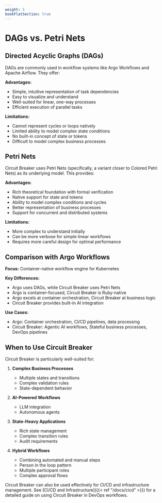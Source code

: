 ```yaml
---
weight: 5
bookFlatSection: true
---
```

# DAGs vs. Petri Nets

## Directed Acyclic Graphs (DAGs)

DAGs are commonly used in workflow systems like Argo Workflows and Apache Airflow. They offer:

**Advantages:**
- Simple, intuitive representation of task dependencies
- Easy to visualize and understand
- Well-suited for linear, one-way processes
- Efficient execution of parallel tasks

**Limitations:**
- Cannot represent cycles or loops natively
- Limited ability to model complex state conditions
- No built-in concept of state or tokens
- Difficult to model complex business processes

## Petri Nets

Circuit Breaker uses Petri Nets (specifically, a variant closer to Colored Petri Nets) as its underlying model. This provides:

**Advantages:**
- Rich theoretical foundation with formal verification
- Native support for state and tokens
- Ability to model complex conditions and cycles
- Better representation of business processes
- Support for concurrent and distributed systems

**Limitations:**
- More complex to understand initially
- Can be more verbose for simple linear workflows
- Requires more careful design for optimal performance

## Comparison with Argo Workflows

**Focus:** Container-native workflow engine for Kubernetes

**Key Differences:**
- Argo uses DAGs, while Circuit Breaker uses Petri Nets
- Argo is container-focused, Circuit Breaker is Ruby-native
- Argo excels at container orchestration, Circuit Breaker at business logic
- Circuit Breaker provides built-in AI integration

**Use Cases:**
- Argo: Container orchestration, CI/CD pipelines, data processing
- Circuit Breaker: Agentic AI workflows, Stateful business processes, DevOps pipelines

## When to Use Circuit Breaker

Circuit Breaker is particularly well-suited for:

1. **Complex Business Processes**
   - Multiple states and transitions
   - Complex validation rules
   - State-dependent behavior

2. **AI-Powered Workflows**
   - LLM integration
   - Autonomous agents

3. **State-Heavy Applications**
   - Rich state management
   - Complex transition rules
   - Audit requirements

4. **Hybrid Workflows**
   - Combining automated and manual steps
   - Person in the loop pattern
   - Multiple participant roles
   - Complex approval flows

Circuit Breaker can also be used effectively for CI/CD and infrastructure management. See [CI/CD and Infrastructure]({{< ref "/docs/cicd" >}}) for a detailed guide on using Circuit Breaker in DevOps workflows.
